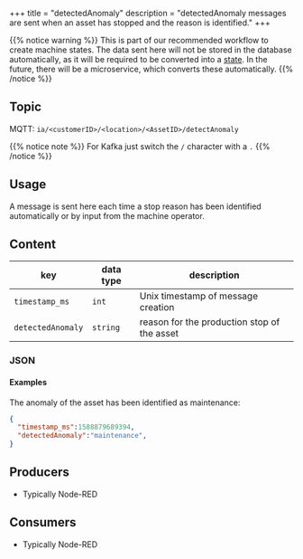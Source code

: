 +++
title = "detectedAnomaly"
description = "detectedAnomaly messages are sent when an asset has stopped and the reason is identified."
+++

{{% notice warning %}}
This is part of our recommended workflow to create machine states. The data sent here will not be stored in the database automatically, as it will be required to be converted into a [state](/docs/architecture/datamodel/states). In the future, there will be a microservice, which converts these automatically.
{{% /notice %}}

## Topic

MQTT: ``ia/<customerID>/<location>/<AssetID>/detectAnomaly``

{{% notice note %}}
For Kafka just switch the `/` character with a `.`
{{% /notice %}}

## Usage

A message is sent here each time a stop reason has been identified automatically or by input from the machine operator.

## Content

| key               | data type | description                                 |
|-------------------|-----------|---------------------------------------------|
| `timestamp_ms`    | `int`     | Unix timestamp of message creation          |
| `detectedAnomaly` | `string`  | reason for the production stop of the asset |


### JSON

#### Examples

The anomaly of the asset has been identified as maintenance:
```json
{
  "timestamp_ms":1588879689394,
  "detectedAnomaly":"maintenance",
}
```


<!---
#### Schema

```json
{
    "$schema": "http://json-schema.org/draft/2019-09/schema",
    "$id": "https://learn.umh.app/content/docs/architecture/datamodel/messages/addOrder.json",
    "type": "object",
    "default": {},
    "title": "Root Schema",
    "required": [
        "product_id",
        "order_id",
        "target_units"
    ],
    "properties": {
        "product_id": {
            "type": "string",
            "default": "",
            "title": "The product id to be produced",
            "examples": [
                "test",
                "Beierlinger 30x15"
            ]
        },
        "order_id": {
            "type": "string",
            "default": "",
            "title": "The order id of the order",
            "examples": [
                "test_order",
                "HA16/4889"
            ]
        },
        "target_units": {
            "type": "integer",
            "default": 0,
            "minimum": 0,
            "title": "The amount of units to be produced",
            "examples": [
                1,
                100
            ]
        }
    },
    "examples": [{
      "product_id": "Beierlinger 30x15",
      "order_id": "HA16/4889",
      "target_units": 1
    },{
      "product_id":"test",
      "order_id":"test_order",
      "target_units":100
    }]
}
```
--->
## Producers

- Typically Node-RED

## Consumers

- Typically Node-RED

